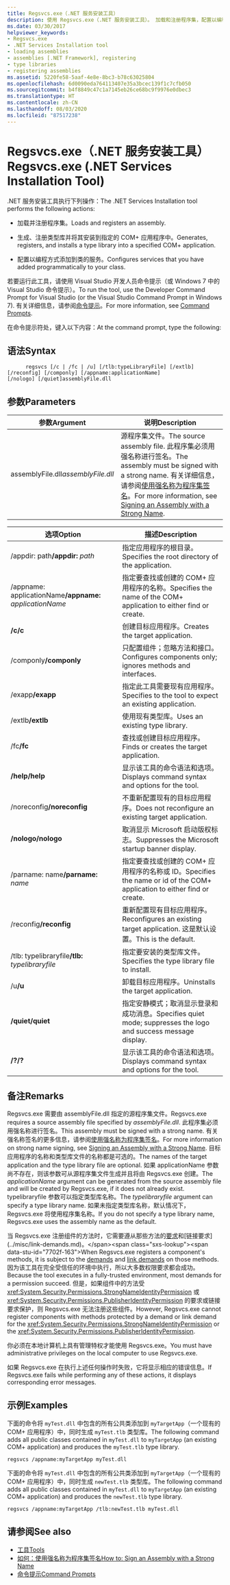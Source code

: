 ```yaml
---
title: Regsvcs.exe（.NET 服务安装工具）
description: 使用 Regsvcs.exe（.NET 服务安装工具）。 加载和注册程序集，配置以编程方式添加到类的服务等。
ms.date: 03/30/2017
helpviewer_keywords:
- Regsvcs.exe
- .NET Services Installation tool
- loading assemblies
- assemblies [.NET Framework], registering
- type libraries
- registering assemblies
ms.assetid: 5220fe58-5aaf-4e8e-8bc3-b78c63025804
ms.openlocfilehash: 6d0090eda764113407e35a3bcec139f1c7cfb050
ms.sourcegitcommit: b4f8849c47c1a7145eb26ce68bc9f9976e0dbec3
ms.translationtype: HT
ms.contentlocale: zh-CN
ms.lasthandoff: 08/03/2020
ms.locfileid: "87517238"
---
```

# <a name="regsvcsexe-net-services-installation-tool"></a><span data-ttu-id="7702f-104">Regsvcs.exe（.NET 服务安装工具）</span><span class="sxs-lookup"><span data-stu-id="7702f-104">Regsvcs.exe (.NET Services Installation Tool)</span></span>
<span data-ttu-id="7702f-105">.NET 服务安装工具执行下列操作：</span><span class="sxs-lookup"><span data-stu-id="7702f-105">The .NET Services Installation tool performs the following actions:</span></span>  
  
- <span data-ttu-id="7702f-106">加载并注册程序集。</span><span class="sxs-lookup"><span data-stu-id="7702f-106">Loads and registers an assembly.</span></span>  
  
- <span data-ttu-id="7702f-107">生成、注册类型库并将其安装到指定的 COM+ 应用程序中。</span><span class="sxs-lookup"><span data-stu-id="7702f-107">Generates, registers, and installs a type library into a specified COM+ application.</span></span>  
  
- <span data-ttu-id="7702f-108">配置以编程方式添加到类的服务。</span><span class="sxs-lookup"><span data-stu-id="7702f-108">Configures services that you have added programmatically to your class.</span></span>  
  
 <span data-ttu-id="7702f-109">若要运行此工具，请使用 Visual Studio 开发人员命令提示（或 Windows 7 中的 Visual Studio 命令提示）。</span><span class="sxs-lookup"><span data-stu-id="7702f-109">To run the tool, use the Developer Command Prompt for Visual Studio (or the Visual Studio Command Prompt in Windows 7).</span></span> <span data-ttu-id="7702f-110">有关详细信息，请参阅[命令提示](developer-command-prompt-for-vs.md)。</span><span class="sxs-lookup"><span data-stu-id="7702f-110">For more information, see [Command Prompts](developer-command-prompt-for-vs.md).</span></span>  
  
 <span data-ttu-id="7702f-111">在命令提示符处，键入以下内容：</span><span class="sxs-lookup"><span data-stu-id="7702f-111">At the command prompt, type the following:</span></span>  
  
## <a name="syntax"></a><span data-ttu-id="7702f-112">语法</span><span class="sxs-lookup"><span data-stu-id="7702f-112">Syntax</span></span>  
  
```console  
      regsvcs [/c | /fc | /u] [/tlb:typeLibraryFile] [/extlb]  
[/reconfig] [/componly] [/appname:applicationName]  
[/nologo] [/quiet]assemblyFile.dll
```  
  
## <a name="parameters"></a><span data-ttu-id="7702f-113">参数</span><span class="sxs-lookup"><span data-stu-id="7702f-113">Parameters</span></span>  
  
|<span data-ttu-id="7702f-114">参数</span><span class="sxs-lookup"><span data-stu-id="7702f-114">Argument</span></span>|<span data-ttu-id="7702f-115">说明</span><span class="sxs-lookup"><span data-stu-id="7702f-115">Description</span></span>|  
|--------------|-----------------|  
|<span data-ttu-id="7702f-116">assemblyFile.dll</span><span class="sxs-lookup"><span data-stu-id="7702f-116">*assemblyFile.dll*</span></span>|<span data-ttu-id="7702f-117">源程序集文件。</span><span class="sxs-lookup"><span data-stu-id="7702f-117">The source assembly file.</span></span> <span data-ttu-id="7702f-118">此程序集必须用强名称进行签名。</span><span class="sxs-lookup"><span data-stu-id="7702f-118">The assembly must be signed with a strong name.</span></span> <span data-ttu-id="7702f-119">有关详细信息，请参阅[使用强名称为程序集签名](../../standard/assembly/sign-strong-name.md)。</span><span class="sxs-lookup"><span data-stu-id="7702f-119">For more information, see [Signing an Assembly with a Strong Name](../../standard/assembly/sign-strong-name.md).</span></span>|  
  
|<span data-ttu-id="7702f-120">选项</span><span class="sxs-lookup"><span data-stu-id="7702f-120">Option</span></span>|<span data-ttu-id="7702f-121">描述</span><span class="sxs-lookup"><span data-stu-id="7702f-121">Description</span></span>|  
|------------|-----------------|  
|<span data-ttu-id="7702f-122">/appdir: path</span><span class="sxs-lookup"><span data-stu-id="7702f-122">**/appdir:** *path*</span></span>|<span data-ttu-id="7702f-123">指定应用程序的根目录。</span><span class="sxs-lookup"><span data-stu-id="7702f-123">Specifies the root directory of the application.</span></span>|  
|<span data-ttu-id="7702f-124">/appname: applicationName</span><span class="sxs-lookup"><span data-stu-id="7702f-124">**/appname:** *applicationName*</span></span>|<span data-ttu-id="7702f-125">指定要查找或创建的 COM+ 应用程序的名称。</span><span class="sxs-lookup"><span data-stu-id="7702f-125">Specifies the name of the COM+ application to either find or create.</span></span>|  
|<span data-ttu-id="7702f-126">**/c**</span><span class="sxs-lookup"><span data-stu-id="7702f-126">**/c**</span></span>|<span data-ttu-id="7702f-127">创建目标应用程序。</span><span class="sxs-lookup"><span data-stu-id="7702f-127">Creates the target application.</span></span>|  
|<span data-ttu-id="7702f-128">/componly</span><span class="sxs-lookup"><span data-stu-id="7702f-128">**/componly**</span></span>|<span data-ttu-id="7702f-129">只配置组件；忽略方法和接口。</span><span class="sxs-lookup"><span data-stu-id="7702f-129">Configures components only; ignores methods and interfaces.</span></span>|  
|<span data-ttu-id="7702f-130">/exapp</span><span class="sxs-lookup"><span data-stu-id="7702f-130">**/exapp**</span></span>|<span data-ttu-id="7702f-131">指定此工具需要现有应用程序。</span><span class="sxs-lookup"><span data-stu-id="7702f-131">Specifies to the tool to expect an existing application.</span></span>|  
|<span data-ttu-id="7702f-132">/extlb</span><span class="sxs-lookup"><span data-stu-id="7702f-132">**/extlb**</span></span>|<span data-ttu-id="7702f-133">使用现有类型库。</span><span class="sxs-lookup"><span data-stu-id="7702f-133">Uses an existing type library.</span></span>|  
|<span data-ttu-id="7702f-134">/fc</span><span class="sxs-lookup"><span data-stu-id="7702f-134">**/fc**</span></span>|<span data-ttu-id="7702f-135">查找或创建目标应用程序。</span><span class="sxs-lookup"><span data-stu-id="7702f-135">Finds or creates the target application.</span></span>|  
|<span data-ttu-id="7702f-136">**/help**</span><span class="sxs-lookup"><span data-stu-id="7702f-136">**/help**</span></span>|<span data-ttu-id="7702f-137">显示该工具的命令语法和选项。</span><span class="sxs-lookup"><span data-stu-id="7702f-137">Displays command syntax and options for the tool.</span></span>|  
|<span data-ttu-id="7702f-138">/noreconfig</span><span class="sxs-lookup"><span data-stu-id="7702f-138">**/noreconfig**</span></span>|<span data-ttu-id="7702f-139">不重新配置现有的目标应用程序。</span><span class="sxs-lookup"><span data-stu-id="7702f-139">Does not reconfigure an existing target application.</span></span>|  
|<span data-ttu-id="7702f-140">**/nologo**</span><span class="sxs-lookup"><span data-stu-id="7702f-140">**/nologo**</span></span>|<span data-ttu-id="7702f-141">取消显示 Microsoft 启动版权标志。</span><span class="sxs-lookup"><span data-stu-id="7702f-141">Suppresses the Microsoft startup banner display.</span></span>|  
|<span data-ttu-id="7702f-142">/parname: name</span><span class="sxs-lookup"><span data-stu-id="7702f-142">**/parname:** *name*</span></span>|<span data-ttu-id="7702f-143">指定要查找或创建的 COM+ 应用程序的名称或 ID。</span><span class="sxs-lookup"><span data-stu-id="7702f-143">Specifies the name or id of the COM+ application to either find or create.</span></span>|  
|<span data-ttu-id="7702f-144">/reconfig</span><span class="sxs-lookup"><span data-stu-id="7702f-144">**/reconfig**</span></span>|<span data-ttu-id="7702f-145">重新配置现有目标应用程序。</span><span class="sxs-lookup"><span data-stu-id="7702f-145">Reconfigures an existing target application.</span></span> <span data-ttu-id="7702f-146">这是默认设置。</span><span class="sxs-lookup"><span data-stu-id="7702f-146">This is the default.</span></span>|  
|<span data-ttu-id="7702f-147">/tlb: typelibraryfile</span><span class="sxs-lookup"><span data-stu-id="7702f-147">**/tlb:** *typelibraryfile*</span></span>|<span data-ttu-id="7702f-148">指定要安装的类型库文件。</span><span class="sxs-lookup"><span data-stu-id="7702f-148">Specifies the type library file to install.</span></span>|  
|<span data-ttu-id="7702f-149">/u</span><span class="sxs-lookup"><span data-stu-id="7702f-149">**/u**</span></span>|<span data-ttu-id="7702f-150">卸载目标应用程序。</span><span class="sxs-lookup"><span data-stu-id="7702f-150">Uninstalls the target application.</span></span>|  
|<span data-ttu-id="7702f-151">**/quiet**</span><span class="sxs-lookup"><span data-stu-id="7702f-151">**/quiet**</span></span>|<span data-ttu-id="7702f-152">指定安静模式；取消显示登录和成功消息。</span><span class="sxs-lookup"><span data-stu-id="7702f-152">Specifies quiet mode; suppresses the logo and success message display.</span></span>|  
|<span data-ttu-id="7702f-153">**/?**</span><span class="sxs-lookup"><span data-stu-id="7702f-153">**/?**</span></span>|<span data-ttu-id="7702f-154">显示该工具的命令语法和选项。</span><span class="sxs-lookup"><span data-stu-id="7702f-154">Displays command syntax and options for the tool.</span></span>|  
  
## <a name="remarks"></a><span data-ttu-id="7702f-155">备注</span><span class="sxs-lookup"><span data-stu-id="7702f-155">Remarks</span></span>  
 <span data-ttu-id="7702f-156">Regsvcs.exe 需要由 assemblyFile.dll 指定的源程序集文件。</span><span class="sxs-lookup"><span data-stu-id="7702f-156">Regsvcs.exe requires a source assembly file specified by *assemblyFile.dll*.</span></span> <span data-ttu-id="7702f-157">此程序集必须用强名称进行签名。</span><span class="sxs-lookup"><span data-stu-id="7702f-157">This assembly must be signed with a strong name.</span></span> <span data-ttu-id="7702f-158">有关强名称签名的更多信息，请参阅[使用强名称为程序集签名](../../standard/assembly/sign-strong-name.md)。</span><span class="sxs-lookup"><span data-stu-id="7702f-158">For more information on strong name signing, see [Signing an Assembly with a Strong Name](../../standard/assembly/sign-strong-name.md).</span></span> <span data-ttu-id="7702f-159">目标应用程序的名称和类型库文件的名称都是可选的。</span><span class="sxs-lookup"><span data-stu-id="7702f-159">The names of the target application and the type library file are optional.</span></span> <span data-ttu-id="7702f-160">如果 applicationName 参数尚不存在，则该参数可从源程序集文件生成并且将由 Regsvcs.exe 创建。</span><span class="sxs-lookup"><span data-stu-id="7702f-160">The *applicationName* argument can be generated from the source assembly file and will be created by Regsvcs.exe, if it does not already exist.</span></span> <span data-ttu-id="7702f-161">typelibraryfile 参数可以指定类型库名称。</span><span class="sxs-lookup"><span data-stu-id="7702f-161">The *typelibraryfile* argument can specify a type library name.</span></span> <span data-ttu-id="7702f-162">如果未指定类型库名称，默认情况下，Regsvcs.exe 将使用程序集名称。</span><span class="sxs-lookup"><span data-stu-id="7702f-162">If you do not specify a type library name, Regsvcs.exe uses the assembly name as the default.</span></span>  
  
 <span data-ttu-id="7702f-163">当 Regsvcs.exe 注册组件的方法时，它需要遵从那些方法的[要求](https://docs.microsoft.com/previous-versions/dotnet/netframework-4.0/9kc0c6st(v=vs.100))和[链接要求](../misc/link-demands.md)。</span><span class="sxs-lookup"><span data-stu-id="7702f-163">When Regsvcs.exe registers a component's methods, it is subject to the [demands](https://docs.microsoft.com/previous-versions/dotnet/netframework-4.0/9kc0c6st(v=vs.100)) and [link demands](../misc/link-demands.md) on those methods.</span></span> <span data-ttu-id="7702f-164">因为该工具在完全受信任的环境中执行，所以大多数权限要求都会成功。</span><span class="sxs-lookup"><span data-stu-id="7702f-164">Because the tool executes in a fully-trusted environment, most demands for a permission succeed.</span></span> <span data-ttu-id="7702f-165">但是，如果组件中的方法受 <xref:System.Security.Permissions.StrongNameIdentityPermission> 或 <xref:System.Security.Permissions.PublisherIdentityPermission> 的要求或链接要求保护，则 Regsvcs.exe 无法注册这些组件。</span><span class="sxs-lookup"><span data-stu-id="7702f-165">However, Regsvcs.exe cannot register components with methods protected by a demand or link demand for the <xref:System.Security.Permissions.StrongNameIdentityPermission> or the <xref:System.Security.Permissions.PublisherIdentityPermission>.</span></span>  
  
 <span data-ttu-id="7702f-166">你必须在本地计算机上具有管理特权才能使用 Regsvcs.exe。</span><span class="sxs-lookup"><span data-stu-id="7702f-166">You must have administrative privileges on the local computer to use Regsvcs.exe.</span></span>  
  
 <span data-ttu-id="7702f-167">如果 Regsvcs.exe 在执行上述任何操作时失败，它将显示相应的错误信息。</span><span class="sxs-lookup"><span data-stu-id="7702f-167">If Regsvcs.exe fails while performing any of these actions, it displays corresponding error messages.</span></span>  
  
## <a name="examples"></a><span data-ttu-id="7702f-168">示例</span><span class="sxs-lookup"><span data-stu-id="7702f-168">Examples</span></span>  
 <span data-ttu-id="7702f-169">下面的命令将 `myTest.dll` 中包含的所有公共类添加到 `myTargetApp`（一个现有的 COM+ 应用程序）中，同时生成 `myTest.tlb` 类型库。</span><span class="sxs-lookup"><span data-stu-id="7702f-169">The following command adds all public classes contained in `myTest.dll` to `myTargetApp` (an existing COM+ application) and produces the `myTest.tlb` type library.</span></span>  
  
```console  
regsvcs /appname:myTargetApp myTest.dll  
```  
  
 <span data-ttu-id="7702f-170">下面的命令将 `myTest.dll` 中包含的所有公共类添加到 `myTargetApp`（一个现有的 COM+ 应用程序）中，同时生成 `newTest.tlb` 类型库。</span><span class="sxs-lookup"><span data-stu-id="7702f-170">The following command adds all public classes contained in `myTest.dll` to `myTargetApp` (an existing COM+ application) and produces the `newTest.tlb` type library.</span></span>  
  
```console  
regsvcs /appname:myTargetApp /tlb:newTest.tlb myTest.dll  
```  
  
## <a name="see-also"></a><span data-ttu-id="7702f-171">请参阅</span><span class="sxs-lookup"><span data-stu-id="7702f-171">See also</span></span>

- [<span data-ttu-id="7702f-172">工具</span><span class="sxs-lookup"><span data-stu-id="7702f-172">Tools</span></span>](index.md)
- [<span data-ttu-id="7702f-173">如何：使用强名称为程序集签名</span><span class="sxs-lookup"><span data-stu-id="7702f-173">How to: Sign an Assembly with a Strong Name</span></span>](../../standard/assembly/sign-strong-name.md)
- [<span data-ttu-id="7702f-174">命令提示</span><span class="sxs-lookup"><span data-stu-id="7702f-174">Command Prompts</span></span>](developer-command-prompt-for-vs.md)
